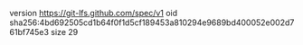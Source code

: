 version https://git-lfs.github.com/spec/v1
oid sha256:4bd692505cd1b64f0f1d5cf189453a810294e9689bd400052e002d761bf745e3
size 29
